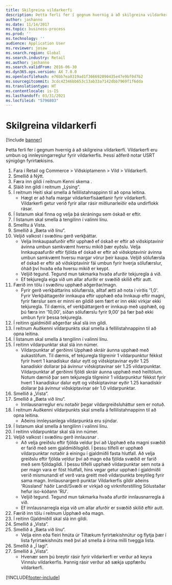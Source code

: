 ```yaml
---
title: Skilgreina vildarkerfi
description: Þetta ferli fer í gegnum hvernig á að skilgreina vildarkerfi.
author: jashanno
ms.date: 11/14/2017
ms.topic: business-process
ms.prod: ''
ms.technology: ''
audience: Application User
ms.reviewer: josaw
ms.search.region: Global
ms.search.industry: Retail
ms.author: jashanno
ms.search.validFrom: 2016-06-30
ms.dyn365.ops.version: AX 7.0.0
ms.openlocfilehash: e76bb7ea8319ad1f366692090435e47e9bf0d7b2
ms.sourcegitcommit: 3cdc42346bb653c13ab33a7142dbb7969f1f6dda
ms.translationtype: HT
ms.contentlocale: is-IS
ms.lasthandoff: 03/31/2021
ms.locfileid: "5796803"
---
```

# <a name="define-loyalty-schemes"></a>Skilgreina vildarkerfi

[!include [banner](../includes/banner.md)]

Þetta ferli fer í gegnum hvernig á að skilgreina vildarkerfi. Vildarkerfi eru umbun og innleysingarreglur fyrir vildarkerfis. Þessi aðferð notar USRT sýnigögn fyrirtækisins.

1. Fara í Retail og Commerce > Viðskiptamenn > Vild > Vildarkerfi.
2. Smellið á Nýtt.
3. Færa inn gildi í reitnum Kenni skema .
4. Sláið inn gildi í reitnum „Lýsing“.
5. Í reitnum Heiti skal smella á fellilistahnappinn til að opna leitina.
    * Hægt er að hafa margar vildarkerfisáætlanir fyrir vildarkerfi. Vildarkerfi getur verið fyrir allar rásir miðlunarleiðir eða undirflokk rásar.  
6. Í listanum skal finna og velja þá skráningu sem óskað er eftir.
7. Í listanum skal smella á tengilinn í valinni línu.
8. Smelltu á Vista.
9. Smellið á „Bæta við línu“.
10. Veljið valkost í svæðinu gerð verkþáttar.
    * Velja Innkaupaafurðir eftir upphæð ef óskað er eftir að viðskiptavinir ávinna umbun samkvæmt hversu mikið þær eyðslu. Velja Innkaupaafurðir eftir fjölda ef óskað er eftir að viðskiptavinir ávinna umbun samkvæmt hversu margar vörur þeir kaupa.  Veljið sölufærsla ef óskað er eftir að viðskiptavinir fái umbun fyrir hverja sölufærslur, óháð því hvaða eða hversu mikið er keypt.  
    * Veljið tegund. Tegund mun takmarka hvaða afurðir tekjuregla á við.  
    * Ef tekjuregla eiga við um allar afurðir er svæðið skilið eftir autt.  
11. Færið inn tölu í svæðinu upphæð aðgerðar/magn.
    *  Fyrir gerð verkþáttarins sölufærsla, alltaf ætti að nota í virðis '1,0'. Fyrir Verkþáttagerðir innkaupa eftir upphæð eða Innkaup eftir magni, fyrir færslur sem er minni en gildið sem fært er inn ekki virkjar ekki tekjuregla. Til dæmis, ef verkþáttargerð er innkaup með upphæð, og þú færa inn '10,00', síðan sölufærslu fyrir 9,00' þá fær það ekki umbun fyrir þessa tekjuregla.  
12. Í reitinn gjaldmiðill aðgerðar skal slá inn gildi.
13. Í reitnum Auðkenni vildarpunkts skal smella á fellilistahnappinn til að opna leitina.
14. Í listanum skal smella á tengilinn í valinni línu.
15. Í reitinn vildarpunktar skal slá inn númer.
    * Vildarpunktar af gerðinni Upphæð skráir áunna upphæð með aukastöfum. Til dæmis, ef tekjuregla tilgreinir 1 vildarpunktur fékkst fyrir hvert 1 kanadískur dalur eytt og viðskiptavinar eyðir 1.25 kanadískir dollarar þá ávinnur viðskiptavinar sér 1.25 vildarpunktar. Vildarpunktar af gerðinni fjöldi skráir áunna upphæð með heiltölum. Notum dæmið þar sem tekjuregla tilgreinir 1 vildarpunktur fékkst fyrir hvert 1 kanadískur dalur eytt og viðskiptavinar eyðir 1.25 kanadískir dollarar þá ávinnur viðskiptavinar sér 1.0 vildarpunktar.  
16. Smellið á „Vista“.
17. Smellið á „Bæta við línu“.
    * Innlausnarreglur eru notaðir þegar vildargreiðsluháttur sem er notuð.  
18. Í reitnum Auðkenni vildarpunkts skal smella á fellilistahnappinn til að opna leitina.
    * Aðeins innleysanlega vildarpunkta eru sýndar.  
19. Í listanum skal smella á tengilinn í valinni línu.
20. Í reitinn vildarpunktar skal slá inn númer.
21. Veljið valkost í svæðinu gerð innlausnar .
    * Að velja greiðslu eftir fjölda veldur því að Upphæð eða magni svæðið er farið með sem gjaldmiðilsgildi. Í þessu tilfelli er upphæð vildarpunktar notaðir á einingu í gjaldmiðli fasta hlutfall. Að velja greiðslu eftir fjölda veldur því að magn eða fjölda svæðið er farið með sem fjöldagildi. Í þessu tilfelli upphæð vildarpunktar sem nota á per magn vara er föst hlutfall, hins vegar getur upphæð í gjaldmiðli verið mismunandi ef verð vara greitt með vildarpunkta breytileg fyrir sama magn. Innlausnargerð punktar Vildarkerfis gildir aðeins 'Rússland' háðir Landi/Svæði er virkjað og virkniforstilling Sölustaðar hefur iso-kóðann 'RU'.  
    * Veljið tegund. Tegund mun takmarka hvaða afurðir innlausnarregla á við.  
    * Ef innlausnarregla eiga við um allar afurðir er svæðið skilið eftir autt.  
22. Færið inn tölu í reitnum Upphæð eða magn.
23. Í reitinn Gjaldmiðill skal slá inn gildi.
24. Smellið á „Vista“.
25. Smellið á „Bæta við línu“.
    * Velja einn eða fleiri hnúta úr Tiltækum fyrirtækishnútur og flytja þær í lista fyrirtækishnúts með því að smella á örina milli tveggja lista.  
26. Smellið á „Í lagi“.
27. Smellið á „Vista“.
    * Hvenær sem þú breytir rásir fyrir vildarkerfi er verður að keyra Vinnslu vildarkerfis. Þannig rásir verður að sækja uppfærðu vildarkerfi.  



[!INCLUDE[footer-include](../../includes/footer-banner.md)]